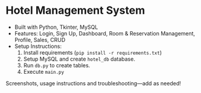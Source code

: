 # Hotel Management System

- Built with Python, Tkinter, MySQL
- Features: Login, Sign Up, Dashboard, Room & Reservation Management, Profile, Sales, CRUD
- Setup Instructions:
  1. Install requirements (`pip install -r requirements.txt`)
  2. Setup MySQL and create `hotel_db` database.
  3. Run `db.py` to create tables.
  4. Execute `main.py`

Screenshots, usage instructions and troubleshooting—add as needed!
